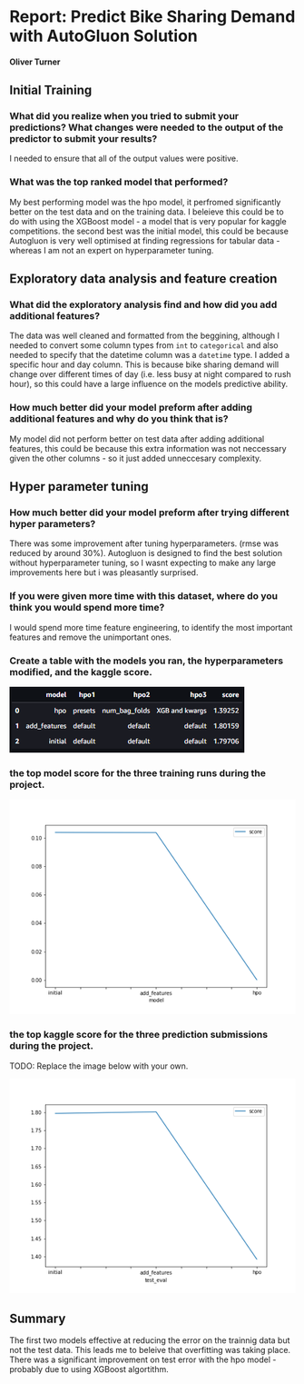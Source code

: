 # Report: Predict Bike Sharing Demand with AutoGluon Solution
#### Oliver Turner

## Initial Training
### What did you realize when you tried to submit your predictions? What changes were needed to the output of the predictor to submit your results?
I needed to ensure that all of the output values were positive.

### What was the top ranked model that performed?
My best performing model was the hpo model, it perfromed significantly better on the test data and on the training data. I beleieve this could be to do with using the XGBoost model - a model that is very popular for kaggle competitions.
the second best was the initial model, this could be because Autogluon is very well optimised at finding regressions for tabular data - whereas I am not an expert on hyperparameter tuning.

## Exploratory data analysis and feature creation
### What did the exploratory analysis find and how did you add additional features?
The data was well cleaned and formatted from the beggining, although I needed to convert some column types from `int` to `categorical` and also needed to specify that the datetime column was a `datetime` type.
I added a specific hour and day column. This is because bike sharing demand will change over different times of day (i.e. less busy at night compared to rush hour), so this could have a large influence on the models predictive ability.

### How much better did your model preform after adding additional features and why do you think that is?
My model did not perform better on test data after adding additional features, this could be because this extra information was not neccessary given the other columns - so it just added unneccesary complexity.

## Hyper parameter tuning
### How much better did your model preform after trying different hyper parameters?
There was some improvement after tuning hyperparameters. (rmse was reduced by around 30%).
Autogluon is designed to find the best solution without hyperparameter tuning, so I wasnt expecting to make any large improvements here but i was pleasantly surprised.

### If you were given more time with this dataset, where do you think you would spend more time?
I would spend more time feature engineering, to identify the most important features and remove the unimportant ones.

### Create a table with the models you ran, the hyperparameters modified, and the kaggle score.
![table.png](img/table.png)


### the top model score for the three training runs during the project.

![model_train_score.png](img/model_train_score.png)

### the top kaggle score for the three prediction submissions during the project.

TODO: Replace the image below with your own.

![model_test_score.png](img/model_test_score.png)

## Summary
The first two models effective at reducing the error on the trainnig data but not the test data. This leads me to beleive that overfitting was taking place. There was a significant improvement on test error with the hpo model - probably due to using XGBoost algortithm.






